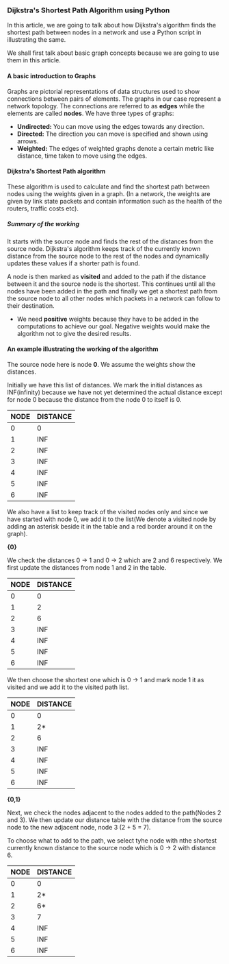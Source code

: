 ### Dijkstra's Shortest Path Algorithm using Python

In this article, we are going to talk about how Dijkstra's algorithm finds the shortest path between nodes in a network and use a Python script in illustrating the same.

We shall first talk about basic graph concepts because we are going to use them in this article.

#### A basic introduction to Graphs

Graphs are pictorial representations of data structures used to show connections between pairs of elements. The graphs in our case represent a network topology. The connections are referred to as **edges** while the elements are called **nodes**.
We have three types of graphs:
- **Undirected:** You can move using the edges towards any direction.
- **Directed:** The direction you can move is specified and shown using arrows.
- **Weighted:** The edges of weighted graphs denote a certain metric like distance, time taken to move using the edges.

#### Dijkstra's Shortest Path algorithm

These algorithm is used to calculate and find the shortest path between nodes using the weights given in a graph. (In a network, the weights are given by link state packets and contain information such as the health of the routers, traffic costs etc).

##### Summary of the working

It starts with the source node and finds the rest of the distances from the source node.
Dijkstra's algorithm keeps track of the currently known distance from the source node to the rest of the nodes and dynamically updates these values if a shorter path is found.

A node is then marked as **visited** and added to the path if the distance between it and the source node is the shortest. This continues until all the nodes have been added in the path and finally we get a shortest path from the source node to all other nodes which packets in a network can follow to their destination.

- We need **positive** weights because they have to be added in the computations to achieve our goal. Negative weights would make the algorithm not to give the desired results.

#### An example illustrating the working of the algorithm

The source node here is node **0**. We assume the weights show the distances.

Initially we have this list of distances. We mark the initial distances as INF(infinity) because we have not yet determined the actual distance except for node 0 because the distance from the node 0 to itself is 0.

|NODE|DISTANCE|
---|---|
0|0
1|INF
2|INF
3|INF
4|INF
5|INF
6|INF

We also have a list to keep track of the visited nodes only and since we have started with node 0, we add it to the list(We denote a visited node by adding an asterisk beside it in the table and a red border around it on the graph).

**{0}**

We check the distances 0 -> 1 and 0 -> 2 which are 2 and 6 respectively. We first update the distances from node 1 and 2 in the table.

|NODE|DISTANCE|
---|---|
0|0
1|2
2|6
3|INF
4|INF
5|INF
6|INF

We then choose the shortest one which is 0 -> 1 and mark node 1 it as visited and we add it to the visited path list.

|NODE|DISTANCE|
---|---|
0|0
1|2*
2|6
3|INF
4|INF
5|INF
6|INF

**{0,1}**

Next, we check the nodes adjacent to the nodes added to the path(Nodes 2 and 3).
We then update our distance table with the distance from the source node to the new adjacent node, node 3 (2 + 5 = 7).

To choose what to add to the path, we select tyhe node with nthe shortest currently known distance to the source node which is 0 -> 2 with distance 6.

|NODE|DISTANCE|
---|---|
0|0
1|2*
2|6*
3|7
4|INF
5|INF
6|INF


